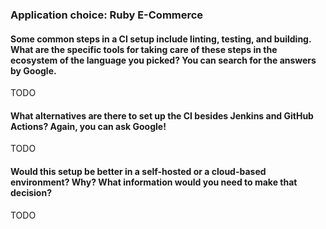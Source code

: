 ### Application choice: Ruby E-Commerce

#### Some common steps in a CI setup include linting, testing, and building. What are the specific tools for taking care of these steps in the ecosystem of the language you picked? You can search for the answers by Google.
TODO

#### What alternatives are there to set up the CI besides Jenkins and GitHub Actions? Again, you can ask Google!
TODO

#### Would this setup be better in a self-hosted or a cloud-based environment? Why? What information would you need to make that decision?
TODO

